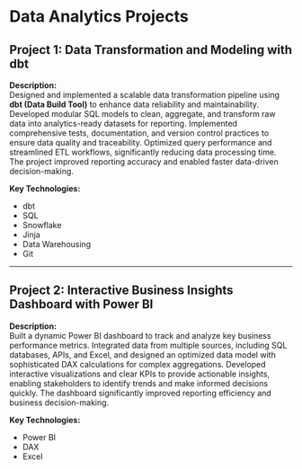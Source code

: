 # Data Analytics Projects

## Project 1: Data Transformation and Modeling with dbt

**Description:**  
Designed and implemented a scalable data transformation pipeline using **dbt (Data Build Tool)** to enhance data reliability and maintainability. Developed modular SQL models to clean, aggregate, and transform raw data into analytics-ready datasets for reporting. Implemented comprehensive tests, documentation, and version control practices to ensure data quality and traceability. Optimized query performance and streamlined ETL workflows, significantly reducing data processing time. The project improved reporting accuracy and enabled faster data-driven decision-making.

**Key Technologies:**
- dbt
- SQL
- Snowflake
- Jinja
- Data Warehousing
- Git

---

## Project 2: Interactive Business Insights Dashboard with Power BI

**Description:**  
Built a dynamic Power BI dashboard to track and analyze key business performance metrics. Integrated data from multiple sources, including SQL databases, APIs, and Excel, and designed an optimized data model with sophisticated DAX calculations for complex aggregations. Developed interactive visualizations and clear KPIs to provide actionable insights, enabling stakeholders to identify trends and make informed decisions quickly. The dashboard significantly improved reporting efficiency and business decision-making.

**Key Technologies:**
- Power BI
- DAX
- Excel
